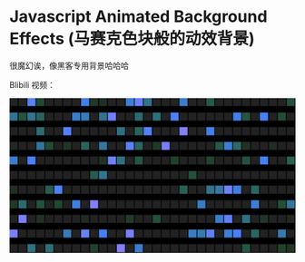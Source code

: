 # Javascript Animated Background Effects (马赛克色块般的动效背景)

很魔幻诶，像黑客专用背景哈哈哈

Blibili 视频：

<img src="img/01.png" width="600">